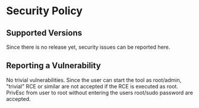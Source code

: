 # Security Policy

## Supported Versions

Since there is no release yet, security issues can be reported here.

## Reporting a Vulnerability

No trivial vulnerabilities. Since the user can start the tool as root/admin, "trivial" RCE or similar are not accepted if the RCE is executed as root. PrivEsc from user to root without entering the users root/sudo password are accepted.

